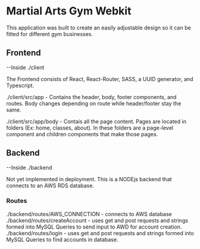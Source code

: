 # Martial Arts Gym Webkit 

This application was built to create an easily adjustable design so it can be fitted for different gym businesses.

## Frontend 

--Inside ./client

The Frontend consists of React, React-Router, SASS, a UUID generator, and Typescript.

./client/src/app - Contains the header, body, footer components, and routes. Body changes depending on route while header/footer stay the same.

./client/src/app/body - Contais all the page content. Pages are located in folders (Ex: home, classes, about). In these folders are a page-level component and children components that make those pages.

## Backend 

--Inside ./backend

Not yet implemented in deployment. This is a NODEjs backend that connects to an AWS RDS database. 

### Routes

./backend/routes/AWS_CONNECTION - connects to AWS database
./backend/routes/createAccount - uses get and post requests and strings formed into MySQL Queries to send input to AWD for account creation.
./backend/routes/login - uses get and post requests and strings formed into MySQL Queries to find accounts in database.

